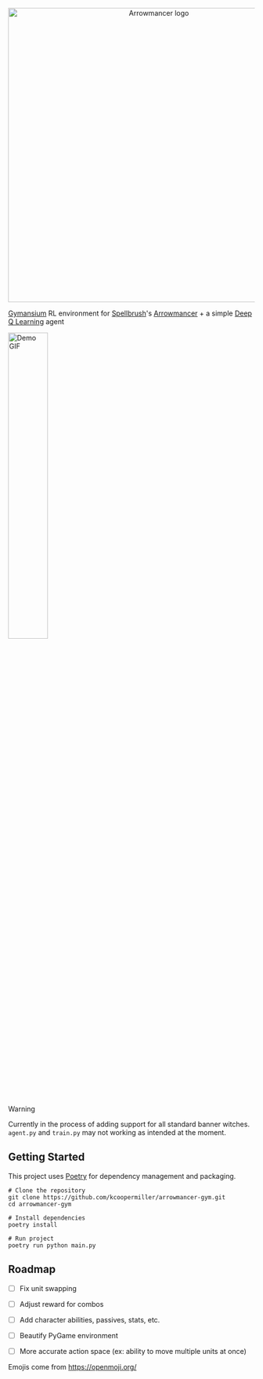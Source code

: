 <p align="center">
  <picture>
  <source media="(prefers-color-scheme: dark)" srcset="https://github.com/kcoopermiller/arrowmancer-gym/assets/44559144/4be53a84-8acd-49d9-a050-1da6af03fab5" width="600" >
  <img alt="Arrowmancer logo" src="https://github.com/kcoopermiller/arrowmancer-gym/assets/44559144/554c3ec7-defd-4fca-bdbb-993587d42d76" width="600"/>
  </picture> 
</p>

[Gymansium](https://github.com/Farama-Foundation/Gymnasium) RL environment for [Spellbrush](https://spellbrush.com/)'s [Arrowmancer](https://www.arrowmancer.com/) + a simple [Deep Q Learning](https://pytorch.org/tutorials/intermediate/reinforcement_q_learning.html#dqn-algorithm) agent

<img alt="Demo GIF" src="https://github.com/kcoopermiller/arrowmancer-gym/assets/44559144/adec638c-729d-4c72-9635-3cc7d346a5c4" width="40%" height="40%"/>

> [!WARNING]  
> Currently in the process of adding support for all standard banner witches. `agent.py` and `train.py` may not working as intended at the moment.

## Getting Started

This project uses [Poetry](https://python-poetry.org/) for dependency management and packaging.

```shell
# Clone the repository
git clone https://github.com/kcoopermiller/arrowmancer-gym.git
cd arrowmancer-gym

# Install dependencies
poetry install

# Run project
poetry run python main.py
```

## Roadmap
- [ ] Fix unit swapping
- [ ] Adjust reward for combos
- [ ] Add character abilities, passives, stats, etc.
- [ ] Beautify PyGame environment
- [ ] More accurate action space (ex: ability to move multiple units at once)


Emojis come from https://openmoji.org/